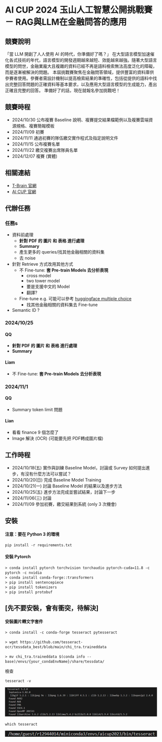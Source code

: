# AI CUP 2024 玉山人工智慧公開挑戰賽 － RAG與LLM在金融問答的應用

## 競賽說明
「當 LLM 開創了人人使用 AI 的時代，你準備好了嗎？」
在大型語言模型加速催化各式技術的年代，語言模型的開發週期越來越短、效能越來越強。隨著大型語言模型的問世，金融業龐大且複雜的資料已經不再是語料檢索無法高度泛化的障礙，而是逐漸被解決的問題。
本屆挑戰賽聚焦在金融問答領域，提供豐富的資料庫供參賽者使用。參賽者需設計機制以提高檢索結果的準確性，包括從提供的語料中找出完整回答問題的正確資料等基本要求，以及應用大型語言模型的生成能力，產出正確且完整的回答。
準備好了的話，現在就報名參加挑戰吧！

## 競賽時程
- 2024/10/30 公布複賽 Baseline 說明、複賽提交結果檔範例以及複賽雲端資源規格、複賽簡報模板
- 2024/11/09 初賽 
- 2024/11/11 通過初賽的隊伍繳交實作程式及指定說明文件
- 2024/11/15 公布複賽名單
- 2024/11/22 繳交複賽出席隊員名單
- 2024/12/07 複賽 (實體)

## 相關連結
- [T-Brain 官網](https://tbrain.trendmicro.com.tw/Competitions/Details/37)
- [AI CUP 官網](https://www.aicup.tw/ai-cup-2024-competition)

## 代辦任務
### 任務s
- 資料前處理
    - **針對 PDF 的 圖片 和 表格 進行處理**
    - **Summary**
    - 產生更多的 queries/找其他金融相關的資料集
    - 去 noise
- 針對 Retrieve 方式改用其他方式 
    - 不 Fine-tune: **套 Pre-train Models 去分析表現**
        - cross model
        - two tower model
        - 要是支援中文的 Model
        - 翻譯?
    - Fine-tune e.g. 可能可以參考 [huggingface multiple choice](https://github.com/huggingface/transformers/blob/main/examples/pytorch/multiple-choice/run_swag_no_trainer.py)
        - 找其他金融相關的資料集去 Fine-tune
- Semantic ID ? 

### 2024/10/25
#### QQ
- **針對 PDF 的 圖片 和 表格 進行處理**
- **Summary**
#### Liam
- 不 Fine-tune: **套 Pre-train Models 去分析表現**

### 2024/11/1
#### QQ
- Summary token limit 問題

#### Lian
- 看看 finance 9 個怎麼了
- Image 解決 (OCR) (可能要先把 PDF轉成圖片檔)

## 工作時程
- 2024/10/18(五) 實作與訓練 Baseline Model，討論或 Survey 如何提出進步，有沒有什麼方法可以嘗試？
- 2024/10/20(日) 完成 Baseline Model Training
- 2024/10/21(一) 討論 Baseline Model 的結果以及進步方法
- 2024/10/25(五) 進步方法完成並嘗試結果，討論下一步
- 2024/11/06(三) 討論
- 2024/11/09 參加初賽，繳交結果到系統 (only 3 次機會)

## 安裝
#### 注意：要在 Python 3 的環境
```
pip install -r requirements.txt
```

#### 安裝 Pytorch
```
> conda install pytorch torchvision torchaudio pytorch-cuda=11.8 -c pytorch -c nvidia
> conda install conda-forge::transformers
> pip install sentencepiece
> pip install tokenizers
> pip install protobuf
```

## [先不要安裝，會有衝突，待解決]
#### 安裝圖片轉文字套件
```
> conda install -c conda-forge tesseract pytesseract

> wget https://github.com/tesseract-ocr/tessdata_best/blob/main/chi_tra.traineddata

> mv chi_tra.traineddata $(conda info --base)/envs/{your_condaEnvName}/share/tessdata/
```
檢查
```
tesseract -v
```
![alt text](image.png)

```
which tesseract
```
![alt text](image-1.png)